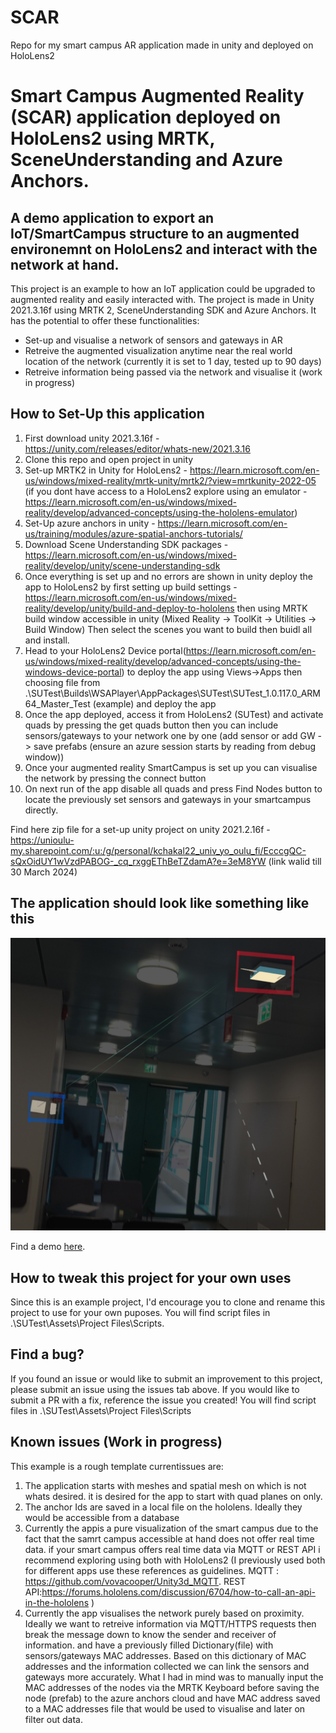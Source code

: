 # SCAR
Repo for my smart campus AR application made in unity and deployed on HoloLens2

# Smart Campus Augmented Reality (SCAR) application deployed on HoloLens2 using MRTK, SceneUnderstanding and Azure Anchors.

## A demo application to export an IoT/SmartCampus structure to an augmented environemnt on HoloLens2 and interact with the network at hand.

This project is an example to how an IoT application could be upgraded to augmented reality and easily interacted with. The project is made in Unity 2021.3.16f using MRTK 2, SceneUnderstanding SDK and Azure Anchors. It has the potential to offer these functionalities:

- Set-up and visualise a network of sensors and gateways in AR
- Retreive the augmented visualization anytime near the real world location of the network (currently it is set to 1 day, tested up to 90 days)
- Retreive information being passed via the network and visualise it (work in progress)

## How to Set-Up this application

1. First download unity 2021.3.16f - https://unity.com/releases/editor/whats-new/2021.3.16
2. Clone this repo and open project in unity
3. Set-up MRTK2 in Unity for HoloLens2 - https://learn.microsoft.com/en-us/windows/mixed-reality/mrtk-unity/mrtk2/?view=mrtkunity-2022-05 (if you dont have access to a HoloLens2 explore using an emulator - https://learn.microsoft.com/en-us/windows/mixed-reality/develop/advanced-concepts/using-the-hololens-emulator)
4. Set-Up azure anchors in unity - https://learn.microsoft.com/en-us/training/modules/azure-spatial-anchors-tutorials/
5. Download Scene Understanding SDK packages - https://learn.microsoft.com/en-us/windows/mixed-reality/develop/unity/scene-understanding-sdk
6. Once everything is set up and no errors are shown in unity deploy the app to HoloLens2 by first setting up build settings - https://learn.microsoft.com/en-us/windows/mixed-reality/develop/unity/build-and-deploy-to-hololens then using MRTK build window accessible in unity (Mixed Reality -> ToolKit -> Utilities -> Build Window) Then select the scenes you want to build then buidl all and install.
7. Head to your HoloLens2 Device portal(https://learn.microsoft.com/en-us/windows/mixed-reality/develop/advanced-concepts/using-the-windows-device-portal) to deploy the app using Views->Apps then choosing file from .\SUTest\Builds\WSAPlayer\AppPackages\SUTest\SUTest_1.0.117.0_ARM64_Master_Test (example) and deploy the app
8. Once the app deployed, access it from HoloLens2 (SUTest) and activate quads by pressing the get quads button then you can include sensors/gateways to your network one by one (add sensor or add GW -> save prefabs (ensure an azure session starts by reading from debug window))
9. Once your augmented reality SmartCampus is set up you can visualise the network by pressing the connect button
10. On next run of the app disable all quads and press Find Nodes button to locate the previously set sensors and gateways in your smartcampus directly.

Find here zip file for a set-up unity project on unity 2021.2.16f - https://unioulu-my.sharepoint.com/:u:/g/personal/kchakal22_univ_yo_oulu_fi/EcccgQC-sQxOidUY1wVzdPABOG-_cq_rxggEThBeTZdamA?e=3eM8YW 
(link walid till 30 March 2024)

## The application should look like something like this
![Screenshot](WithHoloSquares.jpg)

Find a demo [here](https://www.youtube.com/watch?v=ctoA-h4Iyrk).
## How to tweak this project for your own uses

Since this is an example project, I'd encourage you to clone and rename this project to use for your own puposes.
You will find script files in .\SUTest\Assets\Project Files\Scripts.

## Find a bug?

If you found an issue or would like to submit an improvement to this project, please submit an issue using the issues tab above. If you would like to submit a PR with a fix, reference the issue you created!
You will find script files in .\SUTest\Assets\Project Files\Scripts

## Known issues (Work in progress)

This example is a rough template currentissues are:

1. The application starts with meshes and spatial mesh on which is not whats desired. it is desired for the app to start with quad planes on only.
2. The anchor Ids are saved in a local file on the hololens. Ideally they would be accessible from a database
3. Currently the appis a pure visualization of the smart campus due to the fact that the samrt campus accessible at hand does not offer real time data. if your smart campus offers real time data via MQTT or REST API i recommend exploring using both with HoloLens2 (I previously used both for different apps use these references as guidelines. MQTT : https://github.com/vovacooper/Unity3d_MQTT. REST API:https://forums.hololens.com/discussion/6704/how-to-call-an-api-in-the-hololens )
4. Currently the app visualises the network purely based on proximity. Ideally we want to retreive information via MQTT/HTTPS requests then break the message down to know the sender and receiver of information. and have a previously filled Dictionary(file) with sensors/gateways MAC addresses. Based on this dictionary of MAC addresses and the information collected we can link the sensors and gateways more accurately. What I had in mind was to manually input the MAC addresses of the nodes via the MRTK Keyboard before saving the node (prefab) to the azure anchors cloud and have MAC address saved to a MAC addresses file that would be used to visualise and later on filter out data.
